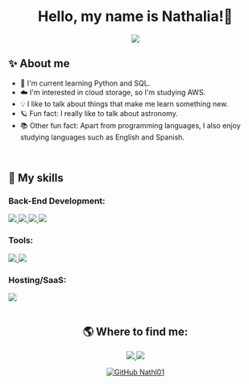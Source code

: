 <h1 align="center"> Hello, my name is Nathalia!🌙</h1>

<p align="center">
  <a href="https://github.com/DenverCoder1/readme-typing-svg"><img src="https://readme-typing-svg.herokuapp.com?font=Poppins&color=EBDD97&&size=25&center=true&vCenter=true&width=600&height=100&lines=I'm+always+looking+to+study+new+technologies,;Front+End+Developer.;Be+Welcome+:)"></a>
</p>

## ✨ About me

- 🌱 I'm current learning Python and SQL.<br>
- ☁️ I'm interested in cloud storage, so I'm studying AWS.<br>
- 💡 I like to talk about things that make me learn something new.<br>
- 🪐 Fun fact: I really like to talk about astronomy.<br>
- 📚 Other fun fact: Apart from programming languages, I also enjoy studying languages such as English and Spanish.<br>

<br>

## 🚀 My skills
<h3>Back-End Development:</h3>
<div align="left">
  <a>
    <a href="https://www.mongodb.com/">
      <img src="https://img.shields.io/badge/MongoDB-47A248?style=for-the-badge&logo=mongodb&logoColor=white">
  </a>
  <a href="https://www.python.org/">
    <img src="https://img.shields.io/badge/Python-3776AB?style=for-the-badge&logo=python&logoColor=white">
  </a>
  <a href="https://www.postgresql.org/">
    <img src="https://img.shields.io/badge/PostgreSQL-336791?style=for-the-badge&logo=postgresql&logoColor=white">
  </a>
  <a>
    <a href="https://aws.amazon.com/pt/what-is/sql/">
      <img src="https://img.shields.io/badge/SQL-4479A1?style=for-the-badge&logo=sql&logoColor=white">
  </a>
</div>

<h3>Tools:</h3>
<div align="left">
  <a href="https://www.microsoft.com/pt-br/power-platform/products/power-bi">
    <img src="https://img.shields.io/badge/Power%20BI-F2C811?style=for-the-badge&logo=power-bi&logoColor=black">
  </a>
  <a href="https://g.co/kgs/Hvz6QaA">
    <img src="https://img.shields.io/badge/Looker-4285F4?style=for-the-badge&logo=looker&logoColor=white">
  </a>
</div>

<h3>Hosting/SaaS:</h3>
<div align="left">
  <a href="https://docs.aws.amazon.com/">
    <img src="https://img.shields.io/badge/AWS-%23FF9900.svg?style=for-the-badge&logo=amazon-aws&logoColor=white">
  </a>
</div>
  
<br>

<div align="center">
<h2>🌎 Where to find me:</h2>

<a href="https://www.linkedin.com/in/nathaliafrance/">
  <img src="https://img.shields.io/badge/-Nathalia-blue?style=flat-square&logo=Linkedin&logoColor=white">
</a>

<a href="mailto:nathaliafrance1@gmail.com">
  <img src="https://img.shields.io/badge/-Email-16c60c?style=flat-square&logo=Gmail&logoColor=white&link=mailto:nathaliafrance1@gmail.com)]">
</a>

[![GitHub Nathl01]( https://img.shields.io/github/followers/Nathl01?label=follow&style=social)](https://github.com/Nathl01)
</div>
